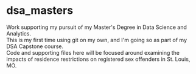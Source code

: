# dsa_masters
Work supporting my pursuit of my Master's Degree in Data Science and Analytics.   
This is my first time using git on my own, and I'm going so as part of my DSA Capstone course.   
Code and supporting files here will be focused around examining the impacts of residence restrictions on registered sex offenders in St. Louis, MO.
